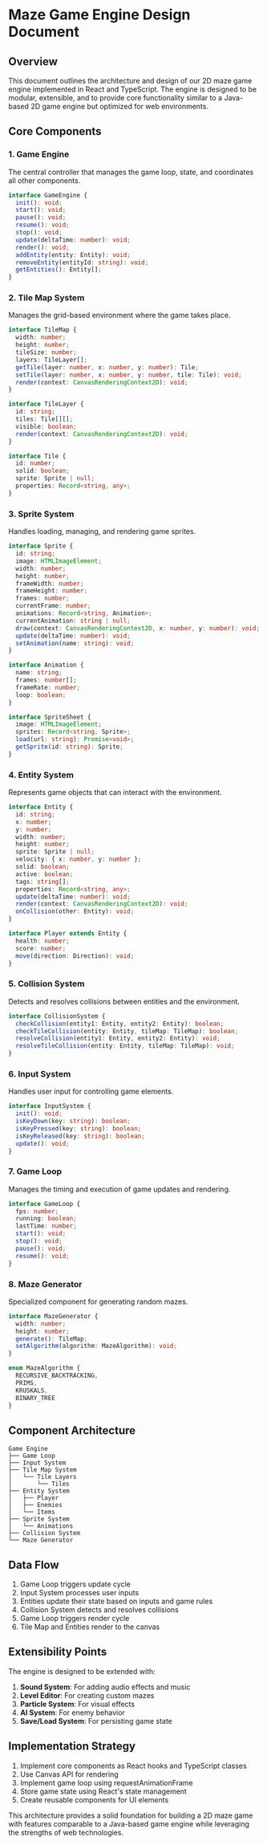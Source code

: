# Maze Game Engine Design Document

## Overview
This document outlines the architecture and design of our 2D maze game engine implemented in React and TypeScript. The engine is designed to be modular, extensible, and to provide core functionality similar to a Java-based 2D game engine but optimized for web environments.

## Core Components

### 1. Game Engine
The central controller that manages the game loop, state, and coordinates all other components.

```typescript
interface GameEngine {
  init(): void;
  start(): void;
  pause(): void;
  resume(): void;
  stop(): void;
  update(deltaTime: number): void;
  render(): void;
  addEntity(entity: Entity): void;
  removeEntity(entityId: string): void;
  getEntities(): Entity[];
}
```

### 2. Tile Map System
Manages the grid-based environment where the game takes place.

```typescript
interface TileMap {
  width: number;
  height: number;
  tileSize: number;
  layers: TileLayer[];
  getTile(layer: number, x: number, y: number): Tile;
  setTile(layer: number, x: number, y: number, tile: Tile): void;
  render(context: CanvasRenderingContext2D): void;
}

interface TileLayer {
  id: string;
  tiles: Tile[][];
  visible: boolean;
  render(context: CanvasRenderingContext2D): void;
}

interface Tile {
  id: number;
  solid: boolean;
  sprite: Sprite | null;
  properties: Record<string, any>;
}
```

### 3. Sprite System
Handles loading, managing, and rendering game sprites.

```typescript
interface Sprite {
  id: string;
  image: HTMLImageElement;
  width: number;
  height: number;
  frameWidth: number;
  frameHeight: number;
  frames: number;
  currentFrame: number;
  animations: Record<string, Animation>;
  currentAnimation: string | null;
  draw(context: CanvasRenderingContext2D, x: number, y: number): void;
  update(deltaTime: number): void;
  setAnimation(name: string): void;
}

interface Animation {
  name: string;
  frames: number[];
  frameRate: number;
  loop: boolean;
}

interface SpriteSheet {
  image: HTMLImageElement;
  sprites: Record<string, Sprite>;
  load(url: string): Promise<void>;
  getSprite(id: string): Sprite;
}
```

### 4. Entity System
Represents game objects that can interact with the environment.

```typescript
interface Entity {
  id: string;
  x: number;
  y: number;
  width: number;
  height: number;
  sprite: Sprite | null;
  velocity: { x: number, y: number };
  solid: boolean;
  active: boolean;
  tags: string[];
  properties: Record<string, any>;
  update(deltaTime: number): void;
  render(context: CanvasRenderingContext2D): void;
  onCollision(other: Entity): void;
}

interface Player extends Entity {
  health: number;
  score: number;
  move(direction: Direction): void;
}
```

### 5. Collision System
Detects and resolves collisions between entities and the environment.

```typescript
interface CollisionSystem {
  checkCollision(entity1: Entity, entity2: Entity): boolean;
  checkTileCollision(entity: Entity, tileMap: TileMap): boolean;
  resolveCollision(entity1: Entity, entity2: Entity): void;
  resolveTileCollision(entity: Entity, tileMap: TileMap): void;
}
```

### 6. Input System
Handles user input for controlling game elements.

```typescript
interface InputSystem {
  init(): void;
  isKeyDown(key: string): boolean;
  isKeyPressed(key: string): boolean;
  isKeyReleased(key: string): boolean;
  update(): void;
}
```

### 7. Game Loop
Manages the timing and execution of game updates and rendering.

```typescript
interface GameLoop {
  fps: number;
  running: boolean;
  lastTime: number;
  start(): void;
  stop(): void;
  pause(): void;
  resume(): void;
}
```

### 8. Maze Generator
Specialized component for generating random mazes.

```typescript
interface MazeGenerator {
  width: number;
  height: number;
  generate(): TileMap;
  setAlgorithm(algorithm: MazeAlgorithm): void;
}

enum MazeAlgorithm {
  RECURSIVE_BACKTRACKING,
  PRIMS,
  KRUSKALS,
  BINARY_TREE
}
```

## Component Architecture

```
Game Engine
├── Game Loop
├── Input System
├── Tile Map System
│   └── Tile Layers
│       └── Tiles
├── Entity System
│   ├── Player
│   ├── Enemies
│   └── Items
├── Sprite System
│   └── Animations
├── Collision System
└── Maze Generator
```

## Data Flow

1. Game Loop triggers update cycle
2. Input System processes user inputs
3. Entities update their state based on inputs and game rules
4. Collision System detects and resolves collisions
5. Game Loop triggers render cycle
6. Tile Map and Entities render to the canvas

## Extensibility Points

The engine is designed to be extended with:

1. **Sound System**: For adding audio effects and music
2. **Level Editor**: For creating custom mazes
3. **Particle System**: For visual effects
4. **AI System**: For enemy behavior
5. **Save/Load System**: For persisting game state

## Implementation Strategy

1. Implement core components as React hooks and TypeScript classes
2. Use Canvas API for rendering
3. Implement game loop using requestAnimationFrame
4. Store game state using React's state management
5. Create reusable components for UI elements

This architecture provides a solid foundation for building a 2D maze game with features comparable to a Java-based game engine while leveraging the strengths of web technologies.

